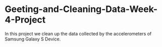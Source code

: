 # Geeting-and-Cleaning-Data-Week-4-Project
In this project we clean up the data collected by the accelerometers of Samsung Galaxy S Device.
